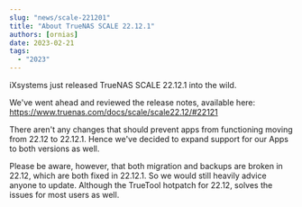 ```yaml
---
slug: "news/scale-221201"
title: "About TrueNAS SCALE 22.12.1"
authors: [ornias]
date: 2023-02-21
tags:
  - "2023"
---
```


iXsystems just released TrueNAS SCALE 22.12.1 into the wild.

We've went ahead and reviewed the release notes, available here:
https://www.truenas.com/docs/scale/scale22.12/#22121

There aren't any changes that should prevent apps from functioning moving from 22.12 to 22.12.1. Hence we've decided to expand support for our Apps to both versions as well.

Please be aware, however, that both migration and backups are broken in 22.12, which are both fixed in 22.12.1. So we would still heavily advice anyone to update. Although the TrueTool hotpatch for 22.12, solves the issues for most users as well.
